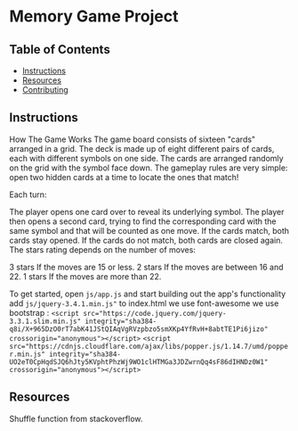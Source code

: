 # Memory Game Project
## Table of Contents

* [Instructions](#instructions)
 * [Resources ](#Resources)
* [Contributing](#contributing)

## Instructions

How The Game Works
The game board consists of sixteen "cards" arranged in a grid. The deck is made up of eight different pairs of cards, each with different symbols on one side. The cards are arranged randomly on the grid with the symbol face down. The gameplay rules are very simple: open two hidden cards at a time to locate the ones that match!

Each turn:

The player opens one card over to reveal its underlying symbol.
The player then opens a second card, trying to find the corresponding card with the same symbol and that will be counted as one move.
If the cards match, both cards stay opened.
If the cards do not match, both cards are closed again.
The stars rating depends on the number of moves:

3 stars If the moves are 15 or less.
2 stars If the moves are between 16 and 22.
1 stars If the moves are  more than 22.

To get started, open `js/app.js` and start building out the app's functionality
add `js/jquery-3.4.1.min.js"` to index.html
we use  font-awesome <link rel="stylesheet prefetch" href="https://maxcdn.bootstrapcdn.com/font-awesome/4.6.1/css/font-awesome.min.css">
we use bootstrap :
`<script src="https://code.jquery.com/jquery-3.3.1.slim.min.js" integrity="sha384-q8i/X+965DzO0rT7abK41JStQIAqVgRVzpbzo5smXKp4YfRvH+8abtTE1Pi6jizo" crossorigin="anonymous"></script>`
`<script src="https://cdnjs.cloudflare.com/ajax/libs/popper.js/1.14.7/umd/popper.min.js" integrity="sha384-UO2eT0CpHqdSJQ6hJty5KVphtPhzWj9WO1clHTMGa3JDZwrnQq4sF86dIHNDz0W1" crossorigin="anonymous"></script>`


## Resources
Shuffle function from stackoverflow.
